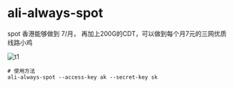 # ali-always-spot

spot 香港能够做到 7/月， 再加上200G的CDT，可以做到每个月7元的三网优质线路小鸡

![t1](https://img.181000.xyz/file/0e0172d15578f9866dea7.png)

```shell
# 使用方法
ali-always-spot --access-key ak --secret-key sk
```
